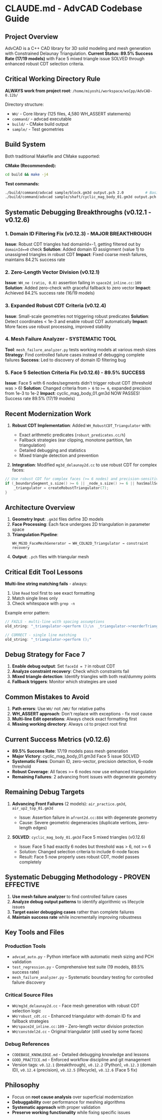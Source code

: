 # CLAUDE.md - AdvCAD Codebase Guide

## Project Overview
AdvCAD is a C++ CAD library for 3D solid modeling and mesh generation with Constrained Delaunay Triangulation. **Current Status: 89.5% Success Rate (17/19 models)** with Face 5 mixed triangle issue SOLVED through enhanced robust CDT selection criteria.

## Critical Working Directory Rule
**ALWAYS work from project root**: `/home/miyoshi/workspace/wsCpp/AdvCAD-0.12b/`

Directory structure:
- `WH/` - Core library (125 files, 4,580 WH_ASSERT statements)
- `command/` - advcad executable
- `build/` - CMake build output
- `sample/` - Test geometries

## Build System
Both traditional Makefile and CMake supported:

**CMake (Recommended):**
```bash
cd build && make -j4
```

**Test commands:**
```bash
./build/command/advcad sample/block.gm3d output.pch 2.0          # Basic test
./build/command/advcad sample/shaft/cyclic_mag_body_01.gm3d output.pch 2.0  # NOW WORKS!
```

## Systematic Debugging Breakthroughs (v0.12.1 - v0.12.6)

### 1. Domain ID Filtering Fix (v0.12.3) - **MAJOR BREAKTHROUGH**
**Issue**: Robust CDT triangles had domainId=-1, getting filtered out by `domainId==0` check
**Solution**: Added domain ID assignment (value 1) to unassigned triangles in robust CDT
**Impact**: Fixed coarse mesh failures, maintains 84.2% success rate

### 2. Zero-Length Vector Division (v0.12.1) 
**Issue**: `WH_ne (ratio, 0.0)` assertion failing in `space2d_inline.cc:109`
**Solution**: Added zero-check with graceful fallback to zero vector
**Impact**: Achieved 84.2% success rate (16/19 models)

### 3. Expanded Robust CDT Criteria (v0.12.4)
**Issue**: Small-scale geometries not triggering robust predicates
**Solution**: Detect coordinates < 1e-3 and enable robust CDT automatically
**Impact**: More faces use robust processing, improved stability

### 4. Mesh Failure Analyzer - **SYSTEMATIC TOOL**
**Tool**: `mesh_failure_analyzer.py` tests working models at various mesh sizes
**Strategy**: Find controlled failure cases instead of debugging complete failures
**Success**: Led to discovery of domain ID filtering bug

### 5. Face 5 Selection Criteria Fix (v0.12.6) - **89.5% SUCCESS**
**Issue**: Face 5 with 6 nodes/segments didn't trigger robust CDT (threshold was > 6)
**Solution**: Changed criteria from `> 6` to `>= 6`, expanded precision from 1e-3 to 1e-2
**Impact**: cyclic_mag_body_01.gm3d NOW PASSES! Success rate 89.5% (17/19 models)

## Recent Modernization Work
1. **Robust CDT Implementation**: Added `WH_RobustCDT_Triangulator` with:
   - Exact arithmetic predicates (`robust_predicates.cc/h`)
   - Fallback strategies (ear clipping, monotone partition, fan triangulation)
   - Detailed debugging and statistics
   - Mixed triangle detection and prevention

2. **Integration**: Modified `mg3d_delaunay2d.cc` to use robust CDT for complex faces:
```cpp
// Use robust CDT for complex faces (>= 6 nodes) and precision-sensitive geometry
if (_boundarySegment_s.size() >= 6 || _node_s.size() >= 6 || hasSmallScaleGeometry) {
    _triangulator = createRobustTriangulator(7);
}
```

## Architecture Overview
1. **Geometry Input**: `.gm3d` files define 3D models
2. **Face Processing**: Each face undergoes 2D triangulation in parameter space
3. **Triangulation Pipeline**:
   ```
   WH_MG3D_FaceMeshGenerator → WH_CDLN2D_Triangulator → constraint recovery
   ```
4. **Output**: `.pch` files with triangular mesh

## Critical Edit Tool Lessons
**Multi-line string matching fails** - always:
1. Use `Read` tool first to see exact formatting
2. Match single lines only
3. Check whitespace with `grep -n`

Example error pattern:
```cpp
// FAILS - multi-line with spacing assumptions
old_string: "_triangulator->perform ();\n  _triangulator->reorderTriangle ();"

// CORRECT - single line matching
old_string: "_triangulator->perform ();"
```

## Debug Strategy for Face 7
1. **Enable debug output**: Set `faceId = 7` in robust CDT
2. **Analyze constraint recovery**: Check which constraints fail
3. **Mixed triangle detection**: Identify triangles with both real/dummy points
4. **Fallback triggers**: Monitor which strategies are used

## Common Mistakes to Avoid
1. **Path errors**: Use `WH/` not `/WH/` for relative paths
2. **WH_ASSERT approach**: Don't replace with exceptions - fix root cause
3. **Multi-line Edit operations**: Always check exact formatting first
4. **Missing working directory**: Always `cd` to project root first

## Current Success Metrics (v0.12.6)
- **89.5% Success Rate**: 17/19 models pass mesh generation
- **Major Victory**: cyclic_mag_body_01.gm3d Face 5 issue SOLVED
- **Systematic Fixes**: Domain ID, zero-vector, precision detection, 6-node threshold
- **Robust Coverage**: All faces >= 6 nodes now use enhanced triangulation
- **Remaining Failures**: 2 advancing front issues with degenerate geometry

## Remaining Debug Targets
1. **Advancing Front Failures** (2 models): `air_practice.gm3d`, `air_up2_top_01.gm3d`
   - Issue: Assertion failure in `afront2d.cc:884` with degenerate geometry
   - Cause: Severe geometric degeneracies (duplicate vertices, zero-length edges)
   
2. **SOLVED**: `cyclic_mag_body_01.gm3d` Face 5 mixed triangles (v0.12.6)
   - Issue: Face 5 had exactly 6 nodes but threshold was > 6, not >= 6
   - Solution: Changed selection criteria to include 6-node faces
   - Result: Face 5 now properly uses robust CDT, model passes completely

## Systematic Debugging Methodology - **PROVEN EFFECTIVE**
1. **Use mesh failure analyzer** to find controlled failure cases
2. **Analyze debug output patterns** to identify algorithmic vs lifecycle issues  
3. **Target easier debugging cases** rather than complete failures
4. **Maintain success rate** while incrementally improving robustness

## Key Tools and Files

### Production Tools
- `advcad_auto.py` - Python interface with automatic mesh sizing and PCH validation
- `test_regression.py` - Comprehensive test suite (19 models, 89.5% success rate)
- `mesh_failure_analyzer.py` - Systematic boundary testing for controlled failure discovery

### Critical Source Files
- `WH/mg3d_delaunay2d.cc` - Face mesh generation with robust CDT selection logic
- `WH/robust_cdt.cc` - Enhanced triangulator with domain ID fix and fallback strategies
- `WH/space2d_inline.cc:109` - Zero-length vector division protection
- `WH/constdel2d.cc` - Original triangulator (still used by some faces)

### Debug References
- `CODEBASE_KNOWLEDGE.md` - Detailed debugging knowledge and lessons
- `GOOD_PRACTICE.md` - Enforced workflow discipline and git management
- Version tags: `v0.12.1` (breakthrough), `v0.12.2` (Python), `v0.12.3` (domain ID), `v0.12.4` (precision), `v0.12.5` (lifecycle), `v0.12.6` (Face 5 fix)

## Philosophy
- Focus on **root cause analysis** over superficial modernization
- **Debuggability** over performance for meshing algorithms
- **Systematic approach** with proper validation
- **Preserve working functionality** while fixing specific issues